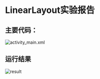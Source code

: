 # LinearLayout实验报告

## 主要代码：

![activity_main.xml](https://github.com/Yasiare/2018118137_Android/tree/Homework/Lab3/LinearLayout/image/2.png)

## 运行结果

![result](https://github.com/Yasiare/2018118137_Android/tree/Homework/Lab3/LinearLayout/image/1.png)
